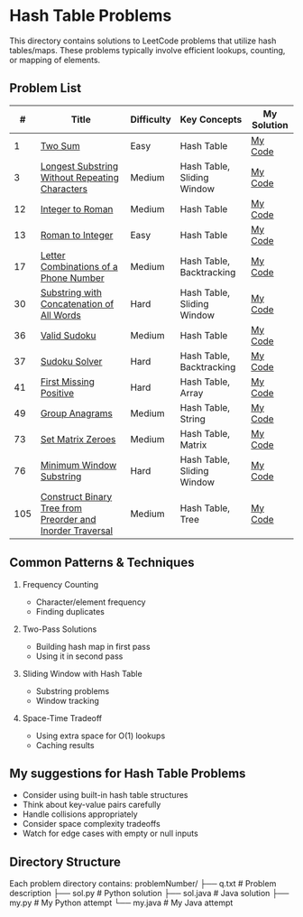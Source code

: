 # Hash Table Problems
This directory contains solutions to LeetCode problems that utilize hash tables/maps. These problems typically involve efficient lookups, counting, or mapping of elements.

## Problem List
| # | Title | Difficulty | Key Concepts | My Solution |
|---|-------|------------|--------------|-------------|
| 1 | [Two Sum](https://leetcode.com/problems/two-sum/) | Easy | Hash Table |[My Code](https://github.com/irojhan/Leetcode/tree/master/hash_table/1) |
| 3 | [Longest Substring Without Repeating Characters](https://leetcode.com/problems/longest-substring-without-repeating-characters/) | Medium | Hash Table, Sliding Window |[My Code](https://github.com/irojhan/Leetcode/tree/master/hash_table/3) |
| 12 | [Integer to Roman](https://leetcode.com/problems/integer-to-roman/) | Medium | Hash Table |[My Code](https://github.com/irojhan/Leetcode/tree/master/hash_table/12) |
| 13 | [Roman to Integer](https://leetcode.com/problems/roman-to-integer/) | Easy | Hash Table |[My Code](https://github.com/irojhan/Leetcode/tree/master/hash_table/13) |
| 17 | [Letter Combinations of a Phone Number](https://leetcode.com/problems/letter-combinations-of-a-phone-number/) | Medium | Hash Table, Backtracking |[My Code](https://github.com/irojhan/Leetcode/tree/master/hash_table/17) |
| 30 | [Substring with Concatenation of All Words](https://leetcode.com/problems/substring-with-concatenation-of-all-words/) | Hard | Hash Table, Sliding Window |[My Code](https://github.com/irojhan/Leetcode/tree/master/hash_table/30) |
| 36 | [Valid Sudoku](https://leetcode.com/problems/valid-sudoku/) | Medium | Hash Table |[My Code](https://github.com/irojhan/Leetcode/tree/master/hash_table/36) |
| 37 | [Sudoku Solver](https://leetcode.com/problems/sudoku-solver/) | Hard | Hash Table, Backtracking |[My Code](https://github.com/irojhan/Leetcode/tree/master/hash_table/37) |
| 41 | [First Missing Positive](https://leetcode.com/problems/first-missing-positive/) | Hard | Hash Table, Array |[My Code](https://github.com/irojhan/Leetcode/tree/master/hash_table/41) |
| 49 | [Group Anagrams](https://leetcode.com/problems/group-anagrams/) | Medium | Hash Table, String |[My Code](https://github.com/irojhan/Leetcode/tree/master/hash_table/49) |
| 73 | [Set Matrix Zeroes](https://leetcode.com/problems/set-matrix-zeroes/) | Medium | Hash Table, Matrix |[My Code](https://github.com/irojhan/Leetcode/tree/master/hash_table/73) |
| 76 | [Minimum Window Substring](https://leetcode.com/problems/minimum-window-substring/) | Hard | Hash Table, Sliding Window |[My Code](https://github.com/irojhan/Leetcode/tree/master/hash_table/76) |
| 105 | [Construct Binary Tree from Preorder and Inorder Traversal](https://leetcode.com/problems/construct-binary-tree-from-preorder-and-inorder-traversal/) | Medium | Hash Table, Tree |[My Code](https://github.com/irojhan/Leetcode/tree/master/hash_table/105) |

## Common Patterns & Techniques
1. Frequency Counting
   - Character/element frequency
   - Finding duplicates

2. Two-Pass Solutions
   - Building hash map in first pass
   - Using it in second pass

3. Sliding Window with Hash Table
   - Substring problems
   - Window tracking

4. Space-Time Tradeoff
   - Using extra space for O(1) lookups
   - Caching results

## My suggestions for Hash Table Problems
- Consider using built-in hash table structures
- Think about key-value pairs carefully
- Handle collisions appropriately
- Consider space complexity tradeoffs
- Watch for edge cases with empty or null inputs

## Directory Structure
Each problem directory contains:
problemNumber/
├── q.txt          # Problem description
├── sol.py         # Python solution
├── sol.java       # Java solution
├── my.py          # My Python attempt
└── my.java        # My Java attempt
